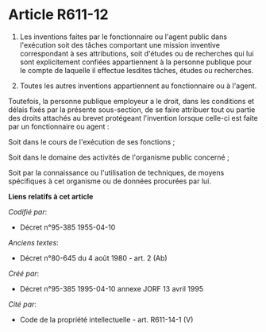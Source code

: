 # Article R611-12

1. Les inventions faites par le fonctionnaire ou l'agent public dans l'exécution soit des tâches comportant une mission
inventive correspondant à ses attributions, soit d'études ou de recherches qui lui sont explicitement confiées appartiennent
à la personne publique pour le compte de laquelle il effectue lesdites tâches, études ou recherches.

2. Toutes les autres inventions appartiennent au fonctionnaire ou à l'agent.

Toutefois, la personne publique employeur a le droit, dans les conditions et délais fixés par la présente sous-section, de se
faire attribuer tout ou partie des droits attachés au brevet protégeant l'invention lorsque celle-ci est faite par un
fonctionnaire ou agent :

Soit dans le cours de l'exécution de ses fonctions ;

Soit dans le domaine des activités de l'organisme public concerné ;

Soit par la connaissance ou l'utilisation de techniques, de moyens spécifiques à cet organisme ou de données procurées par
lui.

**Liens relatifs à cet article**

_Codifié par_:

  - Décret n°95-385 1955-04-10

_Anciens textes_:

  - Décret n°80-645 du 4 août 1980 - art. 2 (Ab)

_Créé par_:

  - Décret n°95-385 1995-04-10 annexe JORF 13 avril 1995

_Cité par_:

  - Code de la propriété intellectuelle - art. R611-14-1 (V)
